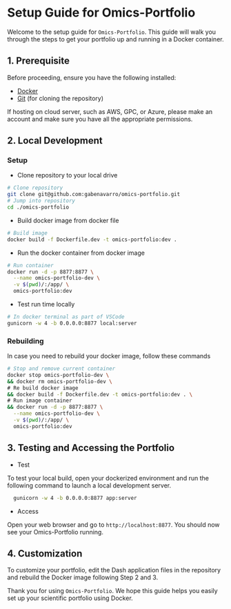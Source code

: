 # Setup Guide for Omics-Portfolio

Welcome to the setup guide for `Omics-Portfolio`. This guide will walk you through the steps to get your portfolio up and running in a Docker container.


## 1. Prerequisite

Before proceeding, ensure you have the following installed:
- [Docker](https://www.docker.com/products/docker-desktop)
- [Git](https://git-scm.com/downloads) (for cloning the repository)

If hosting on cloud server, such as AWS, GPC, or Azure, please make an account and make sure you have all the appropriate permissions.

## 2. Local Development

### Setup

* Clone repository to your local drive

```bash
# Clone repository
git clone git@github.com:gabenavarro/omics-portfolio.git
# Jump into repository
cd ./omics-portfolio
```

* Build docker image from docker file

```bash
# Build image
docker build -f Dockerfile.dev -t omics-portfolio:dev .
```

* Run the docker container from docker image

```bash
# Run container
docker run -d -p 8877:8877 \
  --name omics-portfolio-dev \
  -v $(pwd)/:/app/ \
  omics-portfolio:dev
```

* Test run time locally

```bash
# In docker terminal as part of VSCode
gunicorn -w 4 -b 0.0.0.0:8877 local:server
```


### Rebuilding

In case you need to rebuild your docker image, follow these commands

```bash
# Stop and remove current container
docker stop omics-portfolio-dev \
&& docker rm omics-portfolio-dev \
# Re build docker image 
&& docker build -f Dockerfile.dev -t omics-portfolio:dev . \
# Run image container
&& docker run -d -p 8877:8877 \
  --name omics-portfolio-dev \
  -v $(pwd)/:/app/ \
  omics-portfolio:dev
```

## 3. Testing and Accessing the Portfolio

* Test

To test your local build, open your dockerized environment and run the following command to launch a local development server.

```bash
  gunicorn -w 4 -b 0.0.0.0:8877 app:server
```

* Access

Open your web browser and go to `http://localhost:8877`. You should now see your Omics-Portfolio running.


## 4. Customization
To customize your portfolio, edit the Dash application files in the repository and rebuild the Docker image following Step 2 and 3.


Thank you for using `Omics-Portfolio`. We hope this guide helps you easily set up your scientific portfolio using Docker.